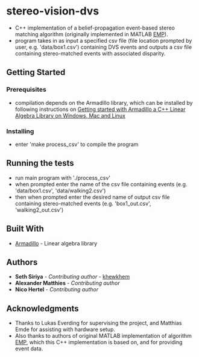 # stereo-vision-dvs

* C++ implementation of a belief-propagation event-based stereo matching algorithm (originally implemented in MATLAB [EMP](https://github.com/harryxz/EMP)). 
* program takes in as input a specified csv file (file location prompted by user, e.g. 'data/box1.csv') containing DVS events and outputs a csv file containing stereo-matched events with associated disparity.

## Getting Started

### Prerequisites

* compilation depends on the Armadillo library, which can be installed by following instructions on  [Getting started with Armadillo a C++ Linear Algebra Library on Windows, Mac and Linux](https://solarianprogrammer.com/2017/03/24/getting-started-armadillo-cpp-linear-algebra-windows-mac-linux/)

### Installing

* enter 'make process_csv' to compile the program

## Running the tests

* run main program with './process_csv'
* when prompted enter the name of the csv file containing events (e.g. 'data/box1.csv', 'data/walking2.csv')
* then when prompted enter the desired name of output csv file containing stereo-matched events (e.g. 'box1_out.csv', 'walking2_out.csv')

## Built With

* [Armadillo](http://arma.sourceforge.net/) - Linear algebra library

## Authors

* **Seth Siriya** - *Contributing author* - [khewkhem](https://github.com/khewkhem)
* **Alexander Matthies** - *Contributing author*
* **Nico Hertel** - *Contributing author*

## Acknowledgments

* Thanks to Lukas Everding for supervising the project, and Matthias Emde for assisting with hardware setup.
* Also thanks to authors of original MATLAB implementation of algorithm [EMP](https://github.com/harryxz/EMP), which this C++ implementation is based on, and for providing event data.
